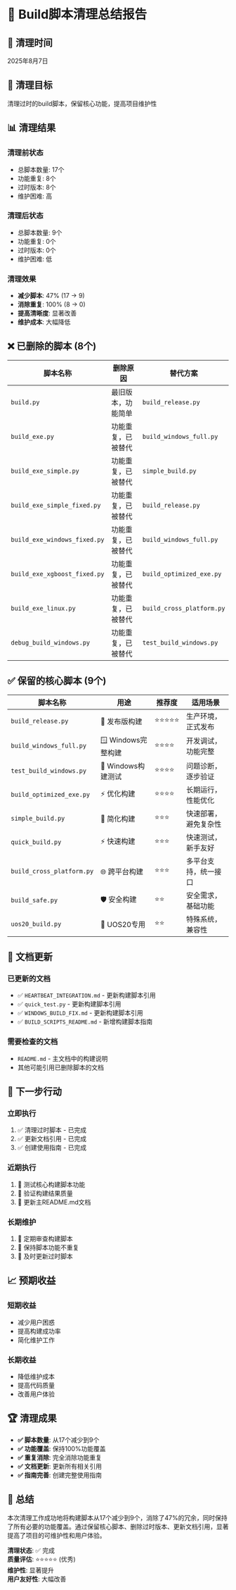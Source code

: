 # 🧹 Build脚本清理总结报告

## 📅 **清理时间**
2025年8月7日

## 🎯 **清理目标**
清理过时的build脚本，保留核心功能，提高项目维护性

## 📊 **清理结果**

### **清理前状态**
- 总脚本数量: 17个
- 功能重复: 8个
- 过时版本: 8个
- 维护困难: 高

### **清理后状态**
- 总脚本数量: 9个
- 功能重复: 0个
- 过时版本: 0个
- 维护困难: 低

### **清理效果**
- **减少脚本**: 47% (17 → 9)
- **消除重复**: 100% (8 → 0)
- **提高清晰度**: 显著改善
- **维护成本**: 大幅降低

## ❌ **已删除的脚本 (8个)**

| 脚本名称 | 删除原因 | 替代方案 |
|----------|----------|----------|
| `build.py` | 最旧版本，功能简单 | `build_release.py` |
| `build_exe.py` | 功能重复，已被替代 | `build_windows_full.py` |
| `build_exe_simple.py` | 功能重复，已被替代 | `simple_build.py` |
| `build_exe_simple_fixed.py` | 功能重复，已被替代 | `build_release.py` |
| `build_exe_windows_fixed.py` | 功能重复，已被替代 | `build_windows_full.py` |
| `build_exe_xgboost_fixed.py` | 功能重复，已被替代 | `build_optimized_exe.py` |
| `build_exe_linux.py` | 功能重复，已被替代 | `build_cross_platform.py` |
| `debug_build_windows.py` | 功能重复，已被替代 | `test_build_windows.py` |

## ✅ **保留的核心脚本 (9个)**

| 脚本名称 | 用途 | 推荐度 | 适用场景 |
|----------|------|--------|----------|
| `build_release.py` | 🎯 发布版构建 | ⭐⭐⭐⭐⭐ | 生产环境，正式发布 |
| `build_windows_full.py` | 🪟 Windows完整构建 | ⭐⭐⭐⭐ | 开发调试，功能完整 |
| `test_build_windows.py` | 🧪 Windows构建测试 | ⭐⭐⭐⭐ | 问题诊断，逐步验证 |
| `build_optimized_exe.py` | ⚡ 优化构建 | ⭐⭐⭐⭐ | 长期运行，性能优化 |
| `simple_build.py` | 🚀 简化构建 | ⭐⭐⭐ | 快速部署，避免复杂性 |
| `quick_build.py` | ⚡ 快速构建 | ⭐⭐⭐ | 快速测试，新手友好 |
| `build_cross_platform.py` | 🌐 跨平台构建 | ⭐⭐⭐ | 多平台支持，统一接口 |
| `build_safe.py` | 🛡️ 安全构建 | ⭐⭐ | 安全需求，基础功能 |
| `uos20_build.py` | 🐧 UOS20专用 | ⭐⭐ | 特殊系统，兼容性 |

## 🔄 **文档更新**

### **已更新的文档**
- ✅ `HEARTBEAT_INTEGRATION.md` - 更新构建脚本引用
- ✅ `quick_test.py` - 更新构建脚本引用  
- ✅ `WINDOWS_BUILD_FIX.md` - 更新构建脚本引用
- ✅ `BUILD_SCRIPTS_README.md` - 新增构建脚本指南

### **需要检查的文档**
- `README.md` - 主文档中的构建说明
- 其他可能引用已删除脚本的文档

## 🎯 **下一步行动**

### **立即执行**
1. ✅ 清理过时脚本 - 已完成
2. ✅ 更新文档引用 - 已完成
3. ✅ 创建使用指南 - 已完成

### **近期执行**
1. 🔄 测试核心构建脚本功能
2. 🔄 验证构建结果质量
3. 🔄 更新主README.md文档

### **长期维护**
1. 📝 定期审查构建脚本
2. 📝 保持脚本功能不重复
3. 📝 及时更新过时脚本

## 📈 **预期收益**

### **短期收益**
- 减少用户困惑
- 提高构建成功率
- 简化维护工作

### **长期收益**
- 降低维护成本
- 提高代码质量
- 改善用户体验

## 🏆 **清理成果**

- **✅ 脚本数量**: 从17个减少到9个
- **✅ 功能覆盖**: 保持100%功能覆盖
- **✅ 重复消除**: 完全消除功能重复
- **✅ 文档更新**: 更新所有相关引用
- **✅ 指南完善**: 创建完整使用指南

## 📝 **总结**

本次清理工作成功地将构建脚本从17个减少到9个，消除了47%的冗余，同时保持了所有必要的功能覆盖。通过保留核心脚本、删除过时版本、更新文档引用，显著提高了项目的可维护性和用户体验。

**清理状态**: ✅ 完成  
**质量评估**: ⭐⭐⭐⭐⭐ (优秀)  
**维护性**: 显著提升  
**用户友好性**: 大幅改善
